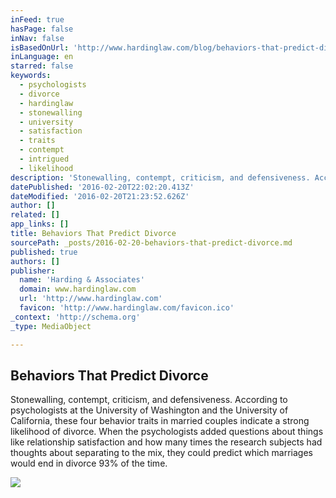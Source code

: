 ```yaml
---
inFeed: true
hasPage: false
inNav: false
isBasedOnUrl: 'http://www.hardinglaw.com/blog/behaviors-that-predict-divorce'
inLanguage: en
starred: false
keywords:
  - psychologists
  - divorce
  - hardinglaw
  - stonewalling
  - university
  - satisfaction
  - traits
  - contempt
  - intrigued
  - likelihood
description: 'Stonewalling, contempt, criticism, and defensiveness. According to psychologists at the University of Washington and the University of California, these four behavior traits in married couples indicate a strong likelihood of divorce. When the psychologists added questions about things like relationship satisfaction and how many times the research subjects had thoughts about separating to the mix, they could predict which marriages would end in divorce 93% of the time.'
datePublished: '2016-02-20T22:02:20.413Z'
dateModified: '2016-02-20T21:23:52.626Z'
author: []
related: []
app_links: []
title: Behaviors That Predict Divorce
sourcePath: _posts/2016-02-20-behaviors-that-predict-divorce.md
published: true
authors: []
publisher:
  name: 'Harding & Associates'
  domain: www.hardinglaw.com
  url: 'http://www.hardinglaw.com'
  favicon: 'http://www.hardinglaw.com/favicon.ico'
_context: 'http://schema.org'
_type: MediaObject

---
```

<article style=""><h1>Behaviors That Predict Divorce</h1><p>Stonewalling, contempt, criticism, and defensiveness. According to psychologists at the University of Washington and the University of California, these four behavior traits in married couples indicate a strong likelihood of divorce. When the psychologists added questions about things like relationship satisfaction and how many times the research subjects had thoughts about separating to the mix, they could predict which marriages would end in divorce 93% of the time.</p><img src="https://s3-us-west-2.amazonaws.com/the-grid-img/p/d9f8b4853323f2dc580cd2a23997aa0d46b4ed34.png" /></article>